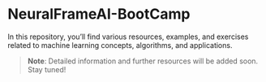 # NeuralFrameAI-BootCamp


In this repository, you’ll find various resources, examples, and exercises related to machine learning concepts, algorithms, and applications.

> **Note**: Detailed information and further resources will be added soon. Stay tuned!
